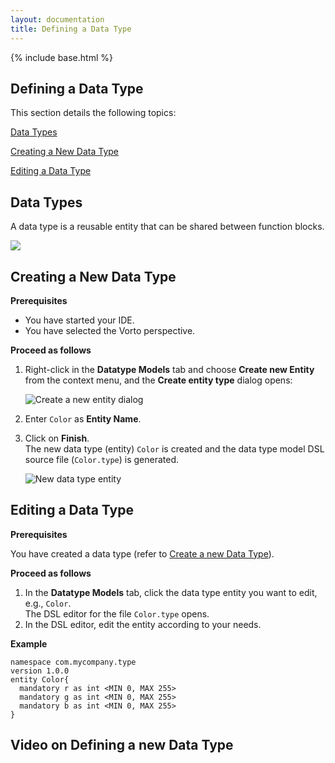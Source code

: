 ```yaml
---
layout: documentation
title: Defining a Data Type
---
```

{% include base.html %}

## Defining a Data Type

This section details the following topics:  

[Data Types](#data-types)  

[Creating a New Data Type](#creating-a-new-data-type)  

[Editing a Data Type](#editing-a-data-type)

## Data Types

A data type is a reusable entity that can be shared between function blocks.

<div class="thumb1">
<a title="Defining a Data Type" data-rel="prettyPhoto" href="https://youtu.be/zZBwPKJTR-4&width=1500&height=1000" rel="prettyPhoto" >
<img src="{{ $base}}/img/documentation/definedt.jpg"  class="box-img img-responsive zoom1">
<i class="fa fa-play-circle fa-5 play-icon"></i>
</a>
</div>

## Creating a New Data Type

**Prerequisites**  

- You have started your IDE.  
- You have selected the Vorto perspective.

**Proceed as follows**

1. Right-click in the **Datatype Models** tab and choose **Create new Entity** from the context menu, and the **Create entity type** dialog opens:  

   ![Create a new entity dialog]({{base}}/img/documentation/m2m_tc_create_a_new_entity_dialog.png)  
2. Enter `Color` as **Entity Name**.  
3. Click on **Finish**.  
   The new data type (entity) `Color` is created and the data type model DSL source file (`Color.type`) is generated.  

   ![New data type entity]({{base}}/img/documentation/m2m_tc_new_data_type_entity.png)

## Editing a Data Type

**Prerequisites**

You have created a data type (refer to [Create a new Data Type](#creating-a-new-data-type)).

**Proceed as follows**

1. In the **Datatype Models** tab, click the data type entity you want to edit, e.g., `Color`.  
   The DSL editor for the file `Color.type` opens.
2. In the DSL editor, edit the entity according to your needs.

**Example**

	namespace com.mycompany.type
	version 1.0.0
    entity Color{
      mandatory r as int <MIN 0, MAX 255>
      mandatory g as int <MIN 0, MAX 255>
      mandatory b as int <MIN 0, MAX 255>
    }

## Video on Defining a new Data Type